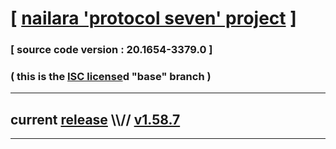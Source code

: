 
# [ [nailara 'protocol seven' project](http://src.nailara.net/) ]

### [ source code version : 20.1654-3379.0 ]

### ( this is the [ISC license](license)d "base" branch )
---
## current [release](https://github.com/anotherlink/nailara/releases) \\\\// [v1.58.7](https://github.com/anotherlink/nailara/releases/tag/v1.58.7)
---
